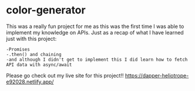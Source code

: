# color-generator

This was a really fun project for me as this was the first time I was able to implement my knowledge on APIs.
Just as a recap of what I have learned just with this project:

    -Promises
    -.then() and chaining
    -and although I didn't get to implement this I did learn how to fetch API data with async/await

Please go check out my live site for this project!! https://dapper-heliotrope-e92028.netlify.app/
